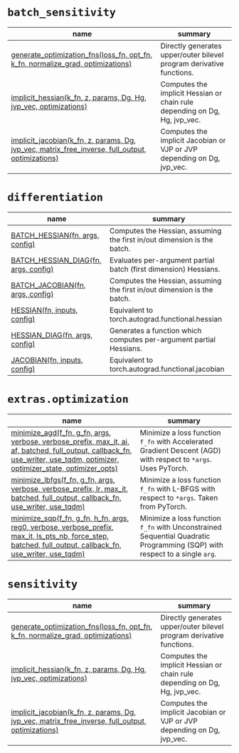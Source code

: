 

# `batch_sensitivity`

|                                                                                       name                                                                                       |                                  summary                                  |
|----------------------------------------------------------------------------------------------------------------------------------------------------------------------------------|---------------------------------------------------------------------------|
|     [generate_optimization_fns(loss_fn, opt_fn, k_fn, normalize_grad, optimizations)](/sensitivity_torch/api/sensitivity_torch/batch_sensitivity/generate_optimization_fns)      |   Directly generates upper/outer bilevel program derivative functions.    |
|                 [implicit_hessian(k_fn, z, params, Dg, Hg, jvp_vec, optimizations)](/sensitivity_torch/api/sensitivity_torch/batch_sensitivity/implicit_hessian)                 | Computes the implicit Hessian or chain rule depending on Dg, Hg, jvp_vec. |
| [implicit_jacobian(k_fn, z, params, Dg, jvp_vec, matrix_free_inverse, full_output, optimizations)](/sensitivity_torch/api/sensitivity_torch/batch_sensitivity/implicit_jacobian) |  Computes the implicit Jacobian or VJP or JVP depending on Dg, jvp_vec.   |


# `differentiation`

|                                                        name                                                         |                                 summary                                 |
|---------------------------------------------------------------------------------------------------------------------|-------------------------------------------------------------------------|
|      [BATCH_HESSIAN(fn, args, config)](/sensitivity_torch/api/sensitivity_torch/differentiation/BATCH_HESSIAN)      | Computes the Hessian, assuming the first in/out dimension is the batch. |
| [BATCH_HESSIAN_DIAG(fn, args, config)](/sensitivity_torch/api/sensitivity_torch/differentiation/BATCH_HESSIAN_DIAG) |    Evaluates per-argument partial batch (first dimension) Hessians.     |
|     [BATCH_JACOBIAN(fn, args, config)](/sensitivity_torch/api/sensitivity_torch/differentiation/BATCH_JACOBIAN)     | Computes the Hessian, assuming the first in/out dimension is the batch. |
|           [HESSIAN(fn, inputs, config)](/sensitivity_torch/api/sensitivity_torch/differentiation/HESSIAN)           |             Equivalent to torch.autograd.functional.hessian             |
|       [HESSIAN_DIAG(fn, args, config)](/sensitivity_torch/api/sensitivity_torch/differentiation/HESSIAN_DIAG)       |   Generates a function which computes per-argument partial Hessians.    |
|          [JACOBIAN(fn, inputs, config)](/sensitivity_torch/api/sensitivity_torch/differentiation/JACOBIAN)          |            Equivalent to torch.autograd.functional.jacobian             |


# `extras.optimization`

|                                                                                                                           name                                                                                                                            |                                                            summary                                                            |
|-----------------------------------------------------------------------------------------------------------------------------------------------------------------------------------------------------------------------------------------------------------|-------------------------------------------------------------------------------------------------------------------------------|
| [minimize_agd(f_fn, g_fn, args, verbose, verbose_prefix, max_it, ai, af, batched, full_output, callback_fn, use_writer, use_tqdm, optimizer, optimizer_state, optimizer_opts)](/sensitivity_torch/api/sensitivity_torch/extras/optimization/minimize_agd) |      Minimize a loss function ``f_fn`` with Accelerated Gradient Descent (AGD) with respect to ``*args``. Uses PyTorch.       |
|                       [minimize_lbfgs(f_fn, g_fn, args, verbose, verbose_prefix, lr, max_it, batched, full_output, callback_fn, use_writer, use_tqdm)](/sensitivity_torch/api/sensitivity_torch/extras/optimization/minimize_lbfgs)                       |                 Minimize a loss function ``f_fn`` with L-BFGS with respect to ``*args``. Taken from PyTorch.                  |
|         [minimize_sqp(f_fn, g_fn, h_fn, args, reg0, verbose, verbose_prefix, max_it, ls_pts_nb, force_step, batched, full_output, callback_fn, use_writer, use_tqdm)](/sensitivity_torch/api/sensitivity_torch/extras/optimization/minimize_sqp)          | Minimize a loss function ``f_fn`` with Unconstrained Sequential Quadratic Programming (SQP) with respect to a single ``arg``. |


# `sensitivity`

|                                                                                    name                                                                                    |                                  summary                                  |
|----------------------------------------------------------------------------------------------------------------------------------------------------------------------------|---------------------------------------------------------------------------|
|     [generate_optimization_fns(loss_fn, opt_fn, k_fn, normalize_grad, optimizations)](/sensitivity_torch/api/sensitivity_torch/sensitivity/generate_optimization_fns)      |   Directly generates upper/outer bilevel program derivative functions.    |
|                 [implicit_hessian(k_fn, z, params, Dg, Hg, jvp_vec, optimizations)](/sensitivity_torch/api/sensitivity_torch/sensitivity/implicit_hessian)                 | Computes the implicit Hessian or chain rule depending on Dg, Hg, jvp_vec. |
| [implicit_jacobian(k_fn, z, params, Dg, jvp_vec, matrix_free_inverse, full_output, optimizations)](/sensitivity_torch/api/sensitivity_torch/sensitivity/implicit_jacobian) |  Computes the implicit Jacobian or VJP or JVP depending on Dg, jvp_vec.   |
